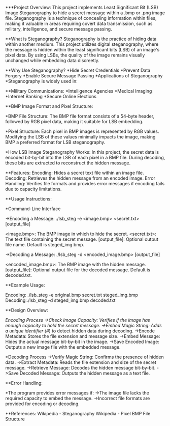 ***Project Overview:
This project implements Least Significant Bit (LSB) Image Steganography to hide a secret message within a .bmp or .png image file. Steganography is a technique of concealing information within files, making it valuable in areas requiring covert data transmission, such as military, intelligence, and secure message passing.

**What is Steganography?
Steganography is the practice of hiding data within another medium. This project utilizes digital steganography, where the message is hidden within the least significant bits (LSB) of an image's pixel data. By using LSBs, the quality of the image remains visually unchanged while embedding data discreetly.

**Why Use Steganography?
*Hide Secret Credentials
*Prevent Data Forgery
*Enable Secure Message Passing
*Applications of Steganography
*Steganography is widely used in:

**Military Communications:
*Intelligence Agencies
*Medical Imaging
*Internet Banking
*Secure Online Elections

**BMP Image Format and Pixel Structure:

*BMP File Structure:
The BMP file format consists of a 54-byte header, followed by RGB pixel data, making it suitable for LSB embedding.

*Pixel Structure:
Each pixel in BMP images is represented by RGB values. Modifying the LSB of these values minimally impacts the image, making BMP a preferred format for LSB steganography.

*How LSB Image Steganography Works:
In this project, the secret data is encoded bit-by-bit into the LSB of each pixel in a BMP file. During decoding, these bits are extracted to reconstruct the hidden message.

**Features:
Encoding: Hides a secret text file within an image file.
Decoding: Retrieves the hidden message from an encoded image.
Error Handling: Verifies file formats and provides error messages if encoding fails due to capacity limitations.

**Usage Instructions:

*Command-Line Interface

->Encoding a Message: ./lsb_steg -e <image.bmp> <secret.txt> [output_file]

<image.bmp>: The BMP image in which to hide the secret.
<secret.txt>: The text file containing the secret message.
[output_file]: Optional output file name. Default is steged_img.bmp.

->Decoding a Message: ./lsb_steg -d <encoded_image.bmp> [output_file]

<encoded_image.bmp>: The BMP image with the hidden message.
[output_file]: Optional output file for the decoded message. Default is decoded.txt.

**Example Usage:

Encoding: ./lsb_steg -e original.bmp secret.txt steged_img.bmp
Decoding:./lsb_steg -d steged_img.bmp decoded.txt

**Design Overview:

*Encoding Process
->Check Image Capacity: Verifies if the image has enough capacity to hold the secret message.
->Embed Magic String: Adds a unique identifier (#*) to detect hidden data during decoding.
->Encode Metadata: Stores the file extension and message size.
->Embed Message: Hides the actual message bit-by-bit in the image.
->Save Encoded Image: Outputs a new image file with the embedded message.

*Decoding Process
->Verify Magic String: Confirms the presence of hidden data.
->Extract Metadata: Reads the file extension and size of the secret message.
->Retrieve Message: Decodes the hidden message bit-by-bit.
->Save Decoded Message: Outputs the hidden message as a text file.

**Error Handling:

*The program provides error messages if:
->The image file lacks the required capacity to embed the message.
->Incorrect file formats are provided for encoding or decoding.

**References:
Wikipedia - Steganography
Wikipedia - Pixel
BMP File Structure
